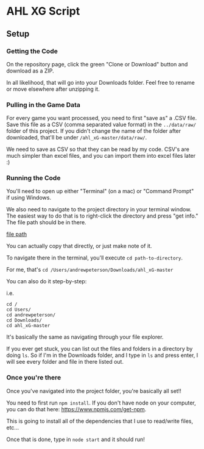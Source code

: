 # AHL XG Script

## Setup

### Getting the Code
On the repository page, click the green "Clone or Download" button and download as a ZIP.

In all likelihood, that will go into your Downloads folder. Feel free to rename or move elsewhere after unzipping it.

### Pulling in the Game Data
For every game you want processed, you need to first "save as" a .CSV file. Save this file as a CSV (comma separated value format) in the `../data/raw/` folder of this project. If you didn't change the name of the folder after downloaded, that'll be under `/ahl_xG-master/data/raw/`.

We need to save as CSV so that they can be read by my code. CSV's are much simpler than excel files, and you can import them into excel files later :) 

### Running the Code
You'll need to open up either "Terminal" (on a mac) or "Command Prompt" if using Windows.

We also need to navigate to the project directory in your terminal window. The easiest way to do that is to right-click the directory and press "get info." The file path should be in there.

[file path](https://github.com/andrew-pete/ahl_xG/tree/master/assets/filepath.png "File Path in Mac")

You can actually copy that directly, or just make note of it.

To navigate there in the terminal, you'll execute `cd path-to-directory`.

For me, that's `cd /Users/andrewpeterson/Downloads/ahl_xG-master`

You can also do it step-by-step:

i.e.
```
cd /
cd Users/
cd andrewpeterson/
cd Downloads/
cd ahl_xG-master
```

It's basically the same as navigating through your file explorer. 

If you ever get stuck, you can list out the files and folders in a directory by doing `ls`. So if I'm in the Downloads folder, and I type in `ls` and press enter, I will see every folder and file in there listed out.

### Once you're there
Once you've navigated into the project folder, you're basically all set!!

You need to first run `npm install`.
If you don't have node on your computer, you can do that here: https://www.npmjs.com/get-npm.

This is going to install all of the dependencies that I use to read/write files, etc...

Once that is done, type in `node start` and it should run!

